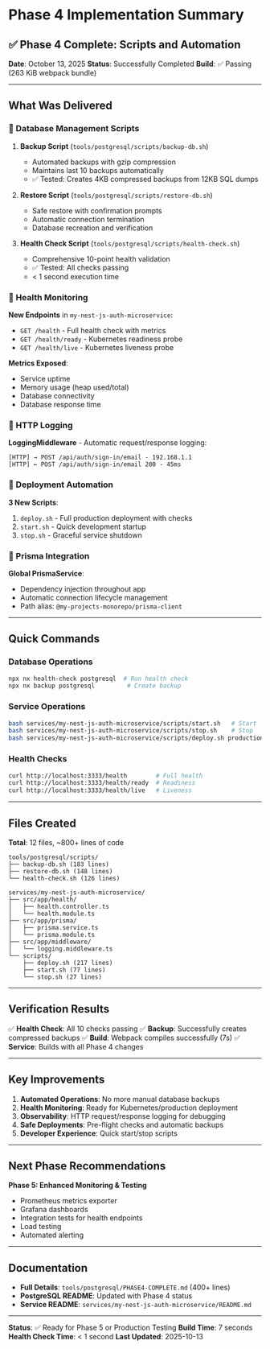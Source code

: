 # Phase 4 Implementation Summary

## ✅ Phase 4 Complete: Scripts and Automation

**Date**: October 13, 2025
**Status**: Successfully Completed
**Build**: ✅ Passing (263 KiB webpack bundle)

---

## What Was Delivered

### 🔧 Database Management Scripts

1. **Backup Script** (`tools/postgresql/scripts/backup-db.sh`)
   - Automated backups with gzip compression
   - Maintains last 10 backups automatically
   - ✅ Tested: Creates 4KB compressed backups from 12KB SQL dumps

2. **Restore Script** (`tools/postgresql/scripts/restore-db.sh`)
   - Safe restore with confirmation prompts
   - Automatic connection termination
   - Database recreation and verification

3. **Health Check Script** (`tools/postgresql/scripts/health-check.sh`)
   - Comprehensive 10-point health validation
   - ✅ Tested: All checks passing
   - < 1 second execution time

### 💚 Health Monitoring

**New Endpoints** in `my-nest-js-auth-microservice`:

- `GET /health` - Full health check with metrics
- `GET /health/ready` - Kubernetes readiness probe
- `GET /health/live` - Kubernetes liveness probe

**Metrics Exposed**:

- Service uptime
- Memory usage (heap used/total)
- Database connectivity
- Database response time

### 📝 HTTP Logging

**LoggingMiddleware** - Automatic request/response logging:

```
[HTTP] → POST /api/auth/sign-in/email - 192.168.1.1
[HTTP] ← POST /api/auth/sign-in/email 200 - 45ms
```

### 🚀 Deployment Automation

**3 New Scripts**:

1. `deploy.sh` - Full production deployment with checks
2. `start.sh` - Quick development startup
3. `stop.sh` - Graceful service shutdown

### 🔌 Prisma Integration

**Global PrismaService**:

- Dependency injection throughout app
- Automatic connection lifecycle management
- Path alias: `@my-projects-monorepo/prisma-client`

---

## Quick Commands

### Database Operations

```bash
npx nx health-check postgresql  # Run health check
npx nx backup postgresql         # Create backup
```

### Service Operations

```bash
bash services/my-nest-js-auth-microservice/scripts/start.sh   # Start
bash services/my-nest-js-auth-microservice/scripts/stop.sh    # Stop
bash services/my-nest-js-auth-microservice/scripts/deploy.sh production  # Deploy
```

### Health Checks

```bash
curl http://localhost:3333/health        # Full health
curl http://localhost:3333/health/ready  # Readiness
curl http://localhost:3333/health/live   # Liveness
```

---

## Files Created

**Total**: 12 files, ~800+ lines of code

```
tools/postgresql/scripts/
├── backup-db.sh (183 lines)
├── restore-db.sh (148 lines)
└── health-check.sh (126 lines)

services/my-nest-js-auth-microservice/
├── src/app/health/
│   ├── health.controller.ts
│   └── health.module.ts
├── src/app/prisma/
│   ├── prisma.service.ts
│   └── prisma.module.ts
├── src/app/middleware/
│   └── logging.middleware.ts
└── scripts/
    ├── deploy.sh (217 lines)
    ├── start.sh (77 lines)
    └── stop.sh (27 lines)
```

---

## Verification Results

✅ **Health Check**: All 10 checks passing
✅ **Backup**: Successfully creates compressed backups
✅ **Build**: Webpack compiles successfully (7s)
✅ **Service**: Builds with all Phase 4 changes

---

## Key Improvements

1. **Automated Operations**: No more manual database backups
2. **Health Monitoring**: Ready for Kubernetes/production deployment
3. **Observability**: HTTP request/response logging for debugging
4. **Safe Deployments**: Pre-flight checks and automatic backups
5. **Developer Experience**: Quick start/stop scripts

---

## Next Phase Recommendations

**Phase 5: Enhanced Monitoring & Testing**

- Prometheus metrics exporter
- Grafana dashboards
- Integration tests for health endpoints
- Load testing
- Automated alerting

---

## Documentation

- **Full Details**: `tools/postgresql/PHASE4-COMPLETE.md` (400+ lines)
- **PostgreSQL README**: Updated with Phase 4 status
- **Service README**: `services/my-nest-js-auth-microservice/README.md`

---

**Status**: ✅ Ready for Phase 5 or Production Testing
**Build Time**: 7 seconds
**Health Check Time**: < 1 second
**Last Updated**: 2025-10-13
